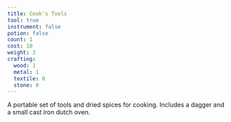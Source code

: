 ```yaml
---
title: Cook's Tools
tool: true
instrument: false
potion: false
count: 1
cost: 10
weight: 2
crafting:
  wood: 1
  metal: 1
  textile: 0
  stone: 0
---
```


A portable set of tools and dried spices for cooking. Includes a dagger and a small cast iron dutch oven.

